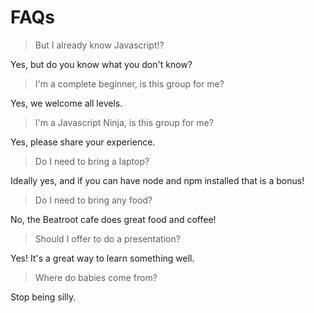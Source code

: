 # FAQs

> But I already know Javascript!?

Yes, but do you know what you don't know?

> I'm a complete beginner, is this group for me?

Yes, we welcome all levels.

> I'm a Javascript Ninja, is this group for me?

Yes, please share your experience.

> Do I need to bring a laptop?

Ideally yes, and if you can have node and npm installed that is a bonus!


> Do I need to bring any food?

No, the Beatroot cafe does great food and coffee!

> Should I offer to do a presentation?

Yes! It's a great way to learn something well.

> Where do babies come from?

Stop being silly.



